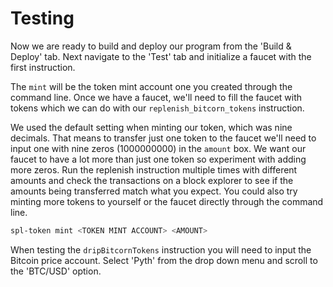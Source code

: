 # Testing

Now we are ready to build and deploy our program from the 'Build & Deploy' tab. Next navigate to the 'Test' tab and initialize a faucet with the first instruction.

The `mint` will be the token mint account one you created through the command line. Once we have a faucet, we'll need to fill the faucet with tokens which we can do with our `replenish_bitcorn_tokens` instruction.

We used the default setting when minting our token, which was nine decimals. That means to transfer just one token to the faucet we'll need to input one with nine zeros (1000000000) in the `amount` box. We want our faucet to have a lot more than just one token so experiment with adding more zeros. Run the replenish instruction multiple times with different amounts and check the transactions on a block explorer to see if the amounts being transferred match what you expect. You could also try minting more tokens to yourself or the faucet directly through the command line.

```bash
spl-token mint <TOKEN MINT ACCOUNT> <AMOUNT>
```

When testing the `dripBitcornTokens` instruction you will need to input the Bitcoin price account. Select 'Pyth' from the drop down menu and scroll to the 'BTC/USD' option.
